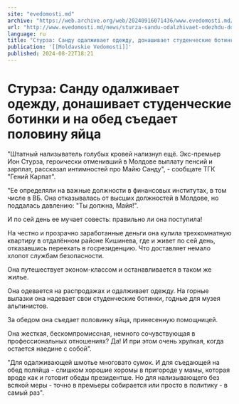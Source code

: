 ```yaml
---
site: "evedomosti.md"
archive: "https://web.archive.org/web/20240916071436/www.evedomosti.md/news/sturza-sandu-odalzhivaet-odezhdu-donashivaet-studencheskie-b"
url: "http://www.evedomosti.md/news/sturza-sandu-odalzhivaet-odezhdu-donashivaet-studencheskie-b"
language: ru
title: "Стурза: Санду одалживает одежду, донашивает студенческие ботинки и на обед съедает половину яйца"
publication: '[[Moldavskie Vedomosti]]'
published: 2024-08-22T18:21
---
```


# Стурза: Санду одалживает одежду, донашивает студенческие ботинки и на обед съедает половину яйца

"Штатный нализыватель голубых кровей нализнул ещё. Экс-премьер Ион Стурза, героически отменивший в Молдове выплату пенсий и зарплат, рассказал интимностей про Майю Санду", - сообщате ТГК "Гений Карпат".

"Ее определяли на важные должности в финансовых институтах, в том числе в BБ. Она отказывалась от высших должностей в Молдове, но поддалась давлению: "Ты должна, Майя!".

И по сей день ее мучает совесть: правильно ли она поступила!

На честно и прозрачно заработанные деньги она купила трехкомнатную квартиру в отдалённом районе Кишинева, где и живет по сей день, отказавшись переехать в госрезиденцию. Что доставляет немало хлопот службам безопасности.

Она путешествует эконом-классом и останавливается в таком же жилье.

Она одевается на распродажах и одалживает одежду. На горные вылазки она надевает свои студенческие ботинки, годные для музея альпинистов.

За обедом она съедает половинку яйца, принесенную помощницей.

Она жесткая, бескомпромиссная, немного сочувствующая в профессиональных отношениях? Да! И при этом очень хрупкая, когда остается наедине с собой".

"Для одалживающей шмотье многовато сумок. И для съедающей на обед поляйца - слишком хорошие хоромы в пригороде у мамы, которая вроде как и готовит обеды президентше. Но для нализывающего без всякой меры - точно в премьеры собирается или просто в политику - в самый раз".